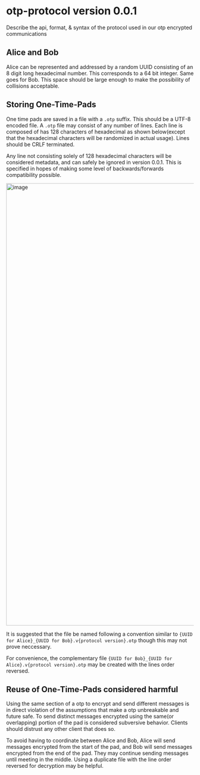 # otp-protocol version 0.0.1

Describe the api, format, &amp; syntax of the protocol used in our otp encrypted communications

## Alice and Bob

Alice can be represented and addressed by a random UUID consisting of an 8 digit long hexadecimal number. This corresponds to a 64 bit integer. Same goes for Bob. This space should be large enough to make the possibility of collisions acceptable. 


## Storing One-Time-Pads
One time pads are saved in a file with a `.otp` suffix. This should be a UTF-8 encoded file. A `.otp` file may consist of any number of lines. 
Each line is composed of has 128 characters of hexadecimal as shown below(except that the hexadecimal characters will be randomized in actual usage). Lines should be CRLF terminated. 

Any line not consisting solely of 128 hexadecimal characters will be considered metadata, and can safely be ignored in version 0.0.1. 
This is specified in hopes of making some level of backwards/forwards compatibility possible. 

<img width="1188" alt="image" src="https://user-images.githubusercontent.com/24924799/225484177-ea5c9d98-d92d-4a81-810c-5e03ab639c9d.png">

It is suggested that the file be named following a convention similar to `{UUID for Alice}_{UUID for Bob}.v{protocol version}.otp` though this may not prove neccessary. 

For convenience, the complementary file `{UUID for Bob}_{UUID for Alice}.v{protocol version}.otp` may be created with the lines order reversed. 

## Reuse of One-Time-Pads considered harmful
Using the same section of a otp to encrypt and send different messages is in direct violation of the assumptions that make a otp unbreakable and future safe. 
To send distinct messages encrypted using the same(or overlapping) portion of the pad is considered subversive behavior. Clients should distrust any other client that does so. 

To avoid having to coordinate between Alice and Bob, Alice will send messages encrypted from the start of the pad, and Bob will send messages encrypted from the end of the pad. They may continue sending messages until meeting in the middle. Using a duplicate file with the line order reversed for decryption may be helpful. 
